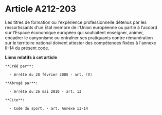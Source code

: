 # Article A212-203

Les titres de formation ou l'expérience professionnelle détenus par les ressortissants d'un Etat membre de l'Union européenne
ou partie à l'accord sur l'Espace économique européen qui souhaitent enseigner, animer, encadrer le canyonisme ou entraîner
ses pratiquants contre rémunération sur le territoire national doivent attester des compétences fixées à l'annexe II-14 du
présent code.

**Liens relatifs à cet article**

	**Créé par**:

	  - Arrêté du 28 février 2008 - art. (V)

	**Abrogé par**:

	  - Arrêté du 26 mai 2010 - art. 13

	**Cite**:

	  - Code du sport. - art. Annexe II-14
